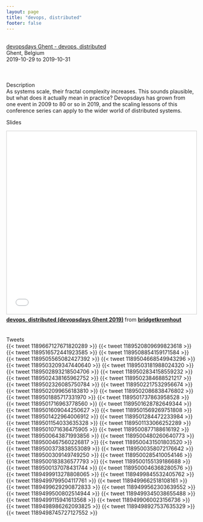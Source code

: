 ```yaml
---
layout: page
title: "devops, distributed"
footer: false
---
```


<br>
<div class="views-field views-field-nothing">        <span class="field-content views-field-field-details"><a href="https://devopsdays.org/events/2019-ghent/program/bridget-kromhout/">devopsdays Ghent - devops, distributed</a><br>Ghent, Belgium<br><span class="date-display-start">2019-10-29</span> to <span class="date-display-end">2019-10-31</span></span></div>

<br>

<br>
<br>
Description
<br>
As systems scale, their fractal complexity increases. This sounds plausible, but what does it actually mean in practice? Devopsdays has grown from one event in 2009 to 80 or so in 2019, and the scaling lessons of this conference series can apply to the wider world of distributed systems.
<br>

Slides
<br>
<iframe src="//www.slideshare.net/slideshow/embed_code/key/ikLwlx8ZyomeWp" width="595" height="485" frameborder="0" marginwidth="0" marginheight="0" scrolling="no" style="border:1px solid #CCC; border-width:1px; margin-bottom:5px; max-width: 100%;" allowfullscreen> </iframe> <div style="margin-bottom:5px"> <strong> <a href="//www.slideshare.net/bridgetkromhout/devops-distributed-devopsdays-ghent-2019" title="devops, distributed (devopsdays Ghent 2019)" target="_blank">devops, distributed (devopsdays Ghent 2019)</a> </strong> from <strong><a href="https://www.slideshare.net/bridgetkromhout" target="_blank">bridgetkromhout</a></strong> </div>
<br>

Tweets
<br>
{{< tweet 1189667127671820289 >}}
{{< tweet 1189520809699823618 >}}
{{< tweet 1189516572441923585 >}}
{{< tweet 1189508854159171584 >}}
{{< tweet 1189505565082427392 >}}
{{< tweet 1189504668549943296 >}}
{{< tweet 1189503209347440640 >}}
{{< tweet 1189503181988024320 >}}
{{< tweet 1189502893218504706 >}}
{{< tweet 1189502834158559232 >}}
{{< tweet 1189502438165962752 >}}
{{< tweet 1189502384688521217 >}}
{{< tweet 1189502326085750784 >}}
{{< tweet 1189502217532956674 >}}
{{< tweet 1189502099656183810 >}}
{{< tweet 1189502086838476802 >}}
{{< tweet 1189501885717331970 >}}
{{< tweet 1189501737863958528 >}}
{{< tweet 1189501716963778560 >}}
{{< tweet 1189501628782649344 >}}
{{< tweet 1189501609044250627 >}}
{{< tweet 1189501569269751808 >}}
{{< tweet 1189501422964006912 >}}
{{< tweet 1189501284472233984 >}}
{{< tweet 1189501154033635328 >}}
{{< tweet 1189501133066252289 >}}
{{< tweet 1189501071636475905 >}}
{{< tweet 1189500877188616192 >}}
{{< tweet 1189500643871993856 >}}
{{< tweet 1189500480260640773 >}}
{{< tweet 1189500467560226817 >}}
{{< tweet 1189500431501803520 >}}
{{< tweet 1189500373838553089 >}}
{{< tweet 1189500358072176642 >}}
{{< tweet 1189500309149749250 >}}
{{< tweet 1189500285410054146 >}}
{{< tweet 1189500183836577793 >}}
{{< tweet 1189500155139186688 >}}
{{< tweet 1189500137078431744 >}}
{{< tweet 1189500046368280576 >}}
{{< tweet 1189499913278808065 >}}
{{< tweet 1189499845532405762 >}}
{{< tweet 1189499799504117761 >}}
{{< tweet 1189499662518108161 >}}
{{< tweet 1189499629290872833 >}}
{{< tweet 1189499562303639552 >}}
{{< tweet 1189499500802514944 >}}
{{< tweet 1189499345038655488 >}}
{{< tweet 1189499115941613568 >}}
{{< tweet 1189499060023156736 >}}
{{< tweet 1189498986262093825 >}}
{{< tweet 1189498927537635329 >}}
{{< tweet 1189498745727127552 >}}
